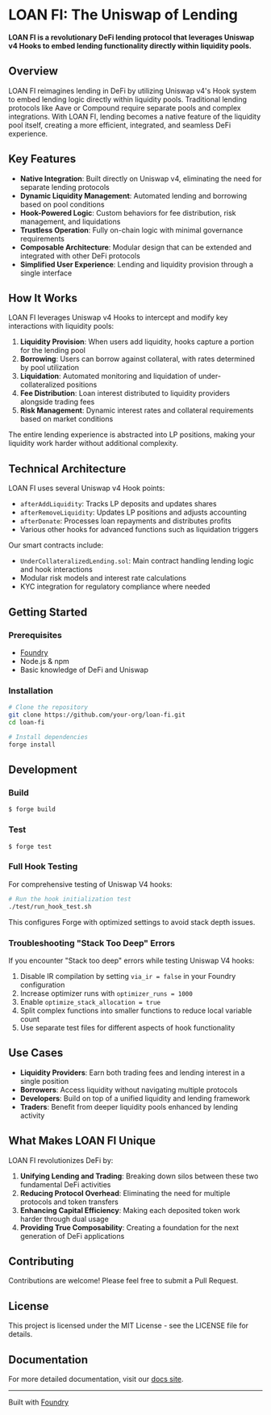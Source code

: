 # LOAN FI: The Uniswap of Lending

**LOAN FI is a revolutionary DeFi lending protocol that leverages Uniswap v4 Hooks to embed lending functionality directly within liquidity pools.**

## Overview

LOAN FI reimagines lending in DeFi by utilizing Uniswap v4's Hook system to embed lending logic directly within liquidity pools. Traditional lending protocols like Aave or Compound require separate pools and complex integrations. With LOAN FI, lending becomes a native feature of the liquidity pool itself, creating a more efficient, integrated, and seamless DeFi experience.

## Key Features

- **Native Integration**: Built directly on Uniswap v4, eliminating the need for separate lending protocols
- **Dynamic Liquidity Management**: Automated lending and borrowing based on pool conditions
- **Hook-Powered Logic**: Custom behaviors for fee distribution, risk management, and liquidations
- **Trustless Operation**: Fully on-chain logic with minimal governance requirements
- **Composable Architecture**: Modular design that can be extended and integrated with other DeFi protocols
- **Simplified User Experience**: Lending and liquidity provision through a single interface

## How It Works

LOAN FI leverages Uniswap v4 Hooks to intercept and modify key interactions with liquidity pools:

1. **Liquidity Provision**: When users add liquidity, hooks capture a portion for the lending pool
2. **Borrowing**: Users can borrow against collateral, with rates determined by pool utilization
3. **Liquidation**: Automated monitoring and liquidation of under-collateralized positions
4. **Fee Distribution**: Loan interest distributed to liquidity providers alongside trading fees
5. **Risk Management**: Dynamic interest rates and collateral requirements based on market conditions

The entire lending experience is abstracted into LP positions, making your liquidity work harder without additional complexity.

## Technical Architecture

LOAN FI uses several Uniswap v4 Hook points:

- `afterAddLiquidity`: Tracks LP deposits and updates shares
- `afterRemoveLiquidity`: Updates LP positions and adjusts accounting
- `afterDonate`: Processes loan repayments and distributes profits
- Various other hooks for advanced functions such as liquidation triggers

Our smart contracts include:

- `UnderCollateralizedLending.sol`: Main contract handling lending logic and hook interactions
- Modular risk models and interest rate calculations
- KYC integration for regulatory compliance where needed

## Getting Started

### Prerequisites

- [Foundry](https://book.getfoundry.sh/getting-started/installation)
- Node.js & npm
- Basic knowledge of DeFi and Uniswap

### Installation

```bash
# Clone the repository
git clone https://github.com/your-org/loan-fi.git
cd loan-fi

# Install dependencies
forge install
```

## Development

### Build

```shell
$ forge build
```

### Test

```shell
$ forge test
```

### Full Hook Testing

For comprehensive testing of Uniswap V4 hooks:

```bash
# Run the hook initialization test
./test/run_hook_test.sh
```

This configures Forge with optimized settings to avoid stack depth issues.

### Troubleshooting "Stack Too Deep" Errors

If you encounter "Stack too deep" errors while testing Uniswap V4 hooks:

1. Disable IR compilation by setting `via_ir = false` in your Foundry configuration
2. Increase optimizer runs with `optimizer_runs = 1000`
3. Enable `optimize_stack_allocation = true`
4. Split complex functions into smaller functions to reduce local variable count
5. Use separate test files for different aspects of hook functionality

## Use Cases

- **Liquidity Providers**: Earn both trading fees and lending interest in a single position
- **Borrowers**: Access liquidity without navigating multiple protocols
- **Developers**: Build on top of a unified liquidity and lending framework
- **Traders**: Benefit from deeper liquidity pools enhanced by lending activity

## What Makes LOAN FI Unique

LOAN FI revolutionizes DeFi by:

1. **Unifying Lending and Trading**: Breaking down silos between these two fundamental DeFi activities
2. **Reducing Protocol Overhead**: Eliminating the need for multiple protocols and token transfers
3. **Enhancing Capital Efficiency**: Making each deposited token work harder through dual usage
4. **Providing True Composability**: Creating a foundation for the next generation of DeFi applications

## Contributing

Contributions are welcome! Please feel free to submit a Pull Request.

## License

This project is licensed under the MIT License - see the LICENSE file for details.

## Documentation

For more detailed documentation, visit our [docs site](https://docs.example.com/loan-fi).

---

Built with [Foundry](https://book.getfoundry.sh/)
